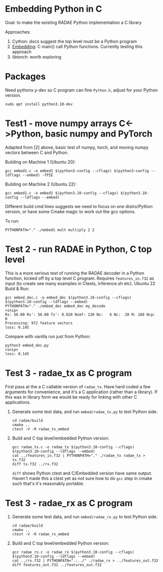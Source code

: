 # Embedding Python in C

Goal: to make the existing RADAE Python implementation a C library

Approaches:

1. Cython: docs suggest the top level must be a Python program
2. [Embedding](https://docs.python.org/3/extending/embedding.html): C main() call Python functions. Currently testing this approach 
3. libtorch: worth exploring

# Packages

Need pythonx.y-dev so C program can fine `Python.h`, adjust for your Python version.

`sudo apt install python3.10-dev`

# Test1 - move numpy arrays C<->Python, basic numpy and PyTorch

Adapted from [2] above, basic test of numpy, torch, and moving numpy vectors between C and Python.

Building on Machine 1 (Ubuntu 20):
```
gcc embed1.c -o embed1 $(python3-config --cflags) $(python3-config --ldflags --embed) -fPIE
```
Building on Machine 2 (Ubuntu 22):
```
gcc embed1.c -o embed1 $(python3.10-config --cflags) $(python3.10-config --ldflags --embed)
```
Different build cmd lines suggests we need to focus on one distro/Python version, or have some Cmake magic to work out the gcc options.

To run:
```
PYTHONPATH="." ./embed1 mult multiply 2 2
```

# Test 2 - run RADAE in Python, C top level

This is a more serious test of running the RADAE decoder in a Python function, kicked off by a top level C program.  Requires `features_in.f32` as input (to create see many examples in Ctests, inference.sh etc).
Ubuntu 22 Build & Run:
```
gcc embed_dec.c -o embed_dec $(python3.10-config --cflags) $(python3.10-config --ldflags --embed)
PYTHONPATH="." ./embed_dec embed_dec my_decode
<snip>
Rs: 50.00 Rs': 50.00 Ts': 0.020 Nsmf: 120 Ns:   6 Nc:  20 M: 160 Ncp: 0
Processing: 972 feature vectors
loss: 0.145
```
Compare with vanilla run just from Python:
```
python3 embed_dec.py
<snip>
loss: 0.145
```
# Test 3 - radae_tx as C program

First pass at the a C callable version of `radae_tx`.  Have hard coded a few arguments for convenience, and it's a C application (rather than a library).  If this was in library form we would be ready for linking with other C applications.

1. Generate some test data, and run `embed/radae_tx.py` to test Python side.
   ```
   cd radae/build
   cmake ..
   ctest -V -R radae_tx_embed
   ```

2. Build and C top level/embedded Python version:
   ```
   gcc radae_tx.c -o radae_tx $(python3.10-config --cflags) $(python3.10-config --ldflags --embed)
   cat ../features_in.f32 | PYTHONPATH="." ./radae_tx radae_tx > tx.f32
   diff tx.f32 ../rx.f32
   ```
   `diff` shows Python ctest and C/Embedded version have same output.  Haven't made this a ctest yet as not sure how to do `gcc` step in cmake such that's it's reasonably portable.

# Test 3 - radae_rx as C program

1. Generate some test data, and run `embed/radae_rx.py` to test Python side.
   ```
   cd radae/build
   cmake ..
   ctest -V -R radae_rx_embed
   ```

2. Build and C top level/embedded Python version:

   ```
   gcc radae_rx.c -o radae_rx $(python3.10-config --cflags) $(python3.10-config --ldflags --embed)
   cat ../rx.f32 | PYTHONPATH=".:../" ./radae_rx > ../features_out.f32
   diff features_out.f32 ../features_out.f32
   ```
